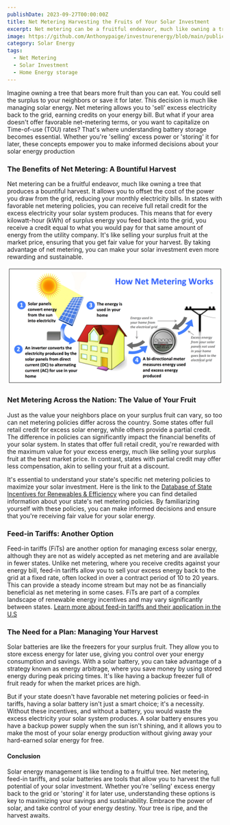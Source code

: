 ```yaml
---
publishDate: 2023-09-27T00:00:00Z
title: Net Metering Harvesting the Fruits of Your Solar Investment
excerpt: Net metering can be a fruitful endeavor, much like owning a tree that produces a bountiful harvest. It allows you to offset the cost of the power you draw from the grid, reducing your monthly electricity bills.
image: https://github.com/Anthonypaige/investnurenergy/blob/main/public/images/cover-art/FYI-3-cover-art.png?raw=true
category: Solar Energy
tags:
  - Net Metering
  - Solar Investment
  - Home Energy storage 
---
```


Imagine owning a tree that bears more fruit than you can eat. You could sell the surplus to your neighbors or save it for later. This decision is much like managing solar energy. Net metering allows you to 'sell' excess electricity back to the grid, earning credits on your energy bill. But what if your area doesn't offer favorable net-metering terms, or you want to capitalize on Time-of-use (TOU) rates? That's where understanding battery storage becomes essential. Whether you're 'selling' excess power or 'storing' it for later, these concepts empower you to make informed decisions about your solar energy production

### **The Benefits of Net Metering: A Bountiful Harvest**

Net metering can be a fruitful endeavor, much like owning a tree that produces a bountiful harvest. It allows you to offset the cost of the power you draw from the grid, reducing your monthly electricity bills. In states with favorable net metering policies, you can receive full retail credit for the excess electricity your solar system produces. This means that for every kilowatt-hour (kWh) of surplus energy you feed back into the grid, you receive a credit equal to what you would pay for that same amount of energy from the utility company. It's like selling your surplus fruit at the market price, ensuring that you get fair value for your harvest. By taking advantage of net metering, you can make your solar investment even more rewarding and sustainable.

![Super wide](https://github.com/Anthonypaige/investnurenergy/blob/main/public/images/In-article-images/FYI-3-in%20article.png?raw=true)

### **Net Metering Across the Nation: The Value of Your Fruit**

Just as the value your neighbors place on your surplus fruit can vary, so too can net metering policies differ across the country. Some states offer full retail credit for excess solar energy, while others provide a partial credit. The difference in policies can significantly impact the financial benefits of your solar system. In states that offer full retail credit, you're rewarded with the maximum value for your excess energy, much like selling your surplus fruit at the best market price. In contrast, states with partial credit may offer less compensation, akin to selling your fruit at a discount.

It's essential to understand your state's specific net metering policies to maximize your solar investment. Here is the link to the [Database of State Incentives for Renewables & Efficiency](https://www.dsireusa.org/) where you can find detailed information about your state's net metering policies. By familiarizing yourself with these policies, you can make informed decisions and ensure that you're receiving fair value for your solar energy.

### **Feed-in Tariffs: Another Option**

Feed-in tariffs (FiTs) are another option for managing excess solar energy, although they are not as widely accepted as net metering and are available in fewer states. Unlike net metering, where you receive credits against your energy bill, feed-in tariffs allow you to sell your excess energy back to the grid at a fixed rate, often locked in over a contract period of 10 to 20 years. This can provide a steady income stream but may not be as financially beneficial as net metering in some cases. FiTs are part of a complex landscape of renewable energy incentives and may vary significantly between states. [Learn more about feed-in tariffs and their application in the U.S](https://www.energy.gov/scep/slsc/articles/feed-tariffs-best-practices-and-application-us)

### **The Need for a Plan: Managing Your Harvest**

Solar batteries are like the freezers for your surplus fruit. They allow you to store excess energy for later use, giving you control over your energy consumption and savings. With a solar battery, you can take advantage of a strategy known as energy arbitrage, where you save money by using stored energy during peak pricing times. It's like having a backup freezer full of fruit ready for when the market prices are high.

But if your state doesn't have favorable net metering policies or feed-in tariffs, having a solar battery isn't just a smart choice; it's a necessity. Without these incentives, and without a battery, you would waste the excess electricity your solar system produces. A solar battery ensures you have a backup power supply when the sun isn't shining, and it allows you to make the most of your solar energy production without giving away your hard-earned solar energy for free.

#### **Conclusion**

Solar energy management is like tending to a fruitful tree. Net metering, feed-in tariffs, and solar batteries are tools that allow you to harvest the full potential of your solar investment. Whether you're 'selling' excess energy back to the grid or 'storing' it for later use, understanding these options is key to maximizing your savings and sustainability. Embrace the power of solar, and take control of your energy destiny. Your tree is ripe, and the harvest awaits.
